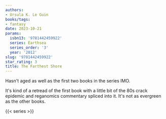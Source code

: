 ```yaml
---
authors:
- Ursula K. Le Guin
books/tags:
- fantasy
date: 2023-10-21
params:
  isbn13: '9781442459922'
  series: Earthsea
  series_order: '3'
  year: '2012'
slug: '9781442459922'
star_rating: 3
title: The Farthest Shore
---
```


Hasn't aged as well as the first two books in the series IMO.

It's kind of a retread of the first book with a little bit of the 80s crack epidemic and reganomics commentary spliced into it. It's not as evergreen as the other books.

<!--more-->

{{< series >}}